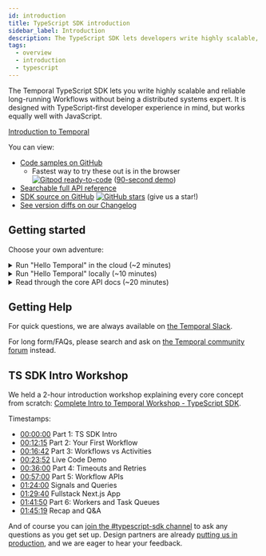 ```yaml
---
id: introduction
title: TypeScript SDK introduction
sidebar_label: Introduction
description: The TypeScript SDK lets developers write highly scalable, reliable, and long-running workflows without being a distributed systems expert.
tags:
  - overview
  - introduction
  - typescript
---
```


The Temporal TypeScript SDK lets you write highly scalable and reliable long-running Workflows without being a distributed systems expert.
It is designed with TypeScript-first developer experience in mind, but works equally well with JavaScript.

[Introduction to Temporal](https://youtu.be/2HjnQlnA5eY)

You can view:

- [Code samples on GitHub](https://github.com/temporalio/samples-typescript)
  - Fastest way to try these out is in the browser [![Gitpod ready-to-code](https://img.shields.io/badge/Gitpod-ready--to--code-908a85?logo=gitpod)](https://gitpod.io/#https://github.com/temporalio/samples-typescript/) ([90-second demo](https://youtu.be/FdEQQC9EdfU))
- [Searchable full API reference](https://typescript.temporal.io)
- [SDK source on GitHub](https://github.com/temporalio/sdk-typescript) [![GitHub stars](https://img.shields.io/github/stars/temporalio/sdk-typescript)](https://github.com/temporalio/sdk-typescript/stargazers) (give us a star!)
- [See version diffs on our Changelog](https://github.com/temporalio/sdk-typescript/blob/HEAD/CHANGELOG.md)

## Getting started

Choose your own adventure:

<details>
<summary>
Run "Hello Temporal" in the cloud (~2 minutes)
</summary>

[Open our Samples repo in Gitpod](https://gitpod.io/#https://github.com/temporalio/samples-typescript/) and login to try out our Hello World example with no need for local Docker setup.

When you click on that link above and log in (there is a generous free tier), Gitpod will launch 4 terminals:

- Pane 1: Temporal Cluster
  - Left: [Temporal Server](https://github.com/temporalio/docker-compose) - always running
  - Right: [Temporal Web](/web-ui) and [Temporal `tctl` CLI](/tctl-v1)
- Pane 2: Hello World
  - Left: [Temporal Worker](https://github.com/temporalio/samples-typescript/blob/main/hello-world/src/worker.ts) - running and hot reloading
  - Right: [Temporal Client](https://github.com/temporalio/samples-typescript/blob/main/hello-world/src/client.ts) - run `npm run workflow`

It takes ~3 minutes for the Docker Compose setup to start up.
Once you have it up and running (Temporal Web should show the first Workflow Execution), you can use our [Hello World Walkthrough](https://learn.temporal.io/getting_started/typescript/hello_world_in_typescript/) tutorial to orient you to the sample file structure.

</details>

<details>
<summary>
Run "Hello Temporal" locally (~10 minutes)
</summary>

:::note Prerequisites

<strong>Node.js 14.18+</strong>: We strongly recommend the use of version 18 or later. The Temporal's TypeScript SDK only support Node.JS.

:::note

The Temporal TypeScript SDK is dropping support for Node.js 14 and Node.js 16 due to their end-of-life status.

The [Temporal TypeScript SDK 1.9 version](https://github.com/temporalio/sdk-typescript/releases/tag/v1.9.0) is the last minor release supporting Node.js 14, and version 1.10 may be the last supporting Node.js 16.

Update your deployments to supported Node.js versions to ensure continued compatibility and security updates.

:::

<details>
<summary>
<strong>Temporal Server</strong>: make sure it is running locally!
</summary>

Run Temporal Server (requires [Docker](https://docs.docker.com/engine/install) and [Docker Compose](https://docs.docker.com/compose/install/)):

```bash
git clone https://github.com/temporalio/docker-compose.git temporal
cd temporal
docker compose up
```

If you want to run Temporal without Docker, [Temporalite](https://github.com/temporalio/temporalite) is a distribution of Temporal that runs as a single process with zero runtime dependencies.

</details>

:::

### Step 1: Create a new project

Use the [package initializer](/typescript/package-initializer) to create a new project:

```bash
npx @temporalio/create@latest ./example
cd example
```

This will set up with [the basic Hello World sample](https://github.com/temporalio/samples-typescript/tree/main/hello-world) using our [Package Initializer](/typescript/package-initializer) (think of it like `create-temporal-app`!)

### Step 2: Run your Workflow

Run the Worker:

```bash
# this runs ts-node src/worker.ts with nodemon to auto-reload on changes
$ npm run start.watch
```

<details>
<summary>Expected Terminal Output</summary>

```bash
# this runs ts-node src/worker.ts with nodemon to auto-reload on changes
$ npm run start.watch

> temporal-hello-world@0.1.0 start.watch
> nodemon src/worker.ts

[nodemon] 2.0.13
[nodemon] to restart at any time, enter `rs`
[nodemon] watching path(s): src/**/*
[nodemon] watching extensions: ts
[nodemon] starting `ts-node src/worker.ts`
2022-06-17T23:47:12.854Z [INFO] asset main.js 352 KiB [emitted] (name: main) 1 related asset
2022-06-17T23:47:12.855Z [INFO] runtime modules 2.03 KiB 5 modules
2022-06-17T23:47:12.855Z [INFO] modules by path ./packages/test/lib/workflows/*.js 91.7 KiB 95 modules
2022-06-17T23:47:12.855Z [INFO] modules by path ./packages/workflow/lib/*.js 90.9 KiB
2022-06-17T23:47:12.855Z [INFO]   ./packages/workflow/lib/worker-interface.js 11.2 KiB [built] [code generated]
2022-06-17T23:47:12.855Z [INFO]   + 10 modules
2022-06-17T23:47:12.855Z [INFO] modules by path ./packages/common/lib/ 46.9 KiB
2022-06-17T23:47:12.855Z [INFO]   modules by path ./packages/common/lib/converter/*.js 27 KiB 8 modules
2022-06-17T23:47:12.855Z [INFO]   modules by path ./packages/common/lib/*.js 19.9 KiB 2 modules
2022-06-17T23:47:12.855Z [INFO] modules by path ./packages/internal-workflow-common/lib/*.js 13.5 KiB
2022-06-17T23:47:12.855Z [INFO]   ./packages/internal-workflow-common/lib/index.js 1.3 KiB [built] [code generated]
2022-06-17T23:47:12.855Z [INFO]   + 9 modules
2022-06-17T23:47:12.855Z [INFO] modules by path ./node_modules/ 43.5 KiB
2022-06-17T23:47:12.855Z [INFO]   modules by path ./node_modules/ramda/src/ 1.42 KiB 3 modules
2022-06-17T23:47:12.855Z [INFO]   + 2 modules
2022-06-17T23:47:12.855Z [INFO] __temporal_custom_payload_converter (ignored) 15 bytes [built] [code generated]
2022-06-17T23:47:12.855Z [INFO] webpack 5.72.0 compiled successfully in 351 ms
2022-06-17T23:47:12.857Z [INFO] Workflow bundle created { size: '0.34MB' }
2022-06-17T23:47:12.987Z [INFO] Worker state changed { state: 'RUNNING' }
```

</details>

> If this step fails, make sure you have the correct version of Node and other prerequisites listed above.

Then start your Workflow:

```bash
$ npm run workflow # runs ts-node src/client.ts
Hello, Temporal! # success!
```

This "Hello, Temporal!" message comes from the combination of:

- [`client.ts`](https://github.com/temporalio/samples-typescript/blob/main/hello-world/src/client.ts) passing `'Temporal'` as an argument to the Workflow.
- The [Workflow](https://github.com/temporalio/samples-typescript/blob/main/hello-world/src/workflows.ts) passing the argument to the Activity.
- The [Activity](https://github.com/temporalio/samples-typescript/blob/main/hello-world/src/activities.ts) taking the argument as `name` and returning `Hello, ${name}!`.

<details>
<summary>Viewing your Workflow Execution in Temporal Web
</summary>

You can verify execution in Temporal Web (available at [localhost:8080](http://localhost:8080/) on the default [`docker-compose`](https://github.com/temporalio/docker-compose)):

![image](https://user-images.githubusercontent.com/6764957/118865735-d7255f80-b913-11eb-8ace-a7dbdc351f8e.png)

</details>

## Next Steps

For a full code walkthrough of our Hello World example, see our [Hello World documentation](https://learn.temporal.io/getting_started/typescript/hello_world_in_typescript/).

If you want an example of what it's like to integrate Temporal into an existing full-stack app, check our [Next.js One-Click Buy Tutorial](/typescript/nextjs-tutorial).

</details>

<details>
<summary>Read through the core API docs (~20 minutes)
</summary>

These are the essential pages to have a passing knowledge of our Core APIs:

- [Workflows](/typescript/workflows): How to write Temporal's core orchestration code
  - Workflows use [Activities](/typescript/activities) to act on the outside world (e.g. call an API with retries and timeouts, or access the filesystem)
  - see [Workflow APIs](/typescript/workflows) for Signals, Queries, Timers, Child Workflows, Infinite Workflows, and more!
- [Workers and Task Queues](/typescript/workers): How Workflows and Activities are routed to and executed on machines you control
- [Clients](/typescript/clients): How to start, signal, query, cancel, or otherwise handle Workflows.

</details>

## Getting Help

For quick questions, we are always available on [the Temporal Slack](https://temporal.io/slack).

For long form/FAQs, please search and ask on [the Temporal community forum](https://community.temporal.io/) instead.

## TS SDK Intro Workshop

We held a 2-hour introduction workshop explaining every core concept from scratch: [Complete Intro to Temporal Workshop - TypeScript SDK](https://www.youtube.com/watch?v=cehsmv8of_4).

Timestamps:

- [00:00:00](https://www.youtube.com/watch?v=CeHSmv8oF_4&t=0s) Part 1: TS SDK Intro
- [00:12:15](https://www.youtube.com/watch?v=CeHSmv8oF_4&t=735s) Part 2: Your First Workflow
- [00:16:42](https://www.youtube.com/watch?v=CeHSmv8oF_4&t=1002s) Part 3: Workflows vs Activities
- [00:23:52](https://www.youtube.com/watch?v=CeHSmv8oF_4&t=1432s) Live Code Demo
- [00:36:00](https://www.youtube.com/watch?v=CeHSmv8oF_4&t=2160s) Part 4: Timeouts and Retries
- [00:57:00](https://www.youtube.com/watch?v=CeHSmv8oF_4&t=3420s) Part 5: Workflow APIs
- [01:24:00](https://www.youtube.com/watch?v=CeHSmv8oF_4&t=5040s) Signals and Queries
- [01:29:40](https://www.youtube.com/watch?v=CeHSmv8oF_4&t=5380s) Fullstack Next.js App
- [01:41:50](https://www.youtube.com/watch?v=CeHSmv8oF_4&t=6110s) Part 6: Workers and Task Queues
- [01:45:19](https://www.youtube.com/watch?v=CeHSmv8oF_4&t=6319s) Recap and Q&A

And of course you can [join the #typescript-sdk channel](https://temporal.io/slack) to ask any questions as you get set up.
Design partners are already [putting us in production](https://youtu.be/GpbOkDjpeYU), and we are eager to hear your feedback.
